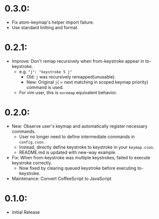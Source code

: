 # 0.3.0:
- Fix atom-keymap's helper import failure.
- Use standard lintting and format.

# 0.2.1:
- Improve: Don't remap recursively when from-keystroke appear in to-keystroke.
  - e.g. `"j": "keystroke 5 j"`
    - Old: `j` was recursively remapped(unusable).
    - New: Original `j`( = next matching in scoped keymap priority) command is used.
  - For vim user, this is `noremap` equivalent behavior.
# 0.2.0:
- New: Observe user's keymap and automatically register necessary commands.
  - User no longer need to define intermediate commands in `config.cson`.
  - Instead, directly define keystroke to keystroke in your `keymap.cson`.
  - README.md is updated with new-way example.
- Fix: When from-keystroke was multiple keystrokes, failed to execute keystroke correctly.
  - Now fixed by clearing queued keystroke before executing to-keystroke.
- Maintenance: Convert CoffeeScript to JavaScript
# 0.1.0:
- Initial Release
